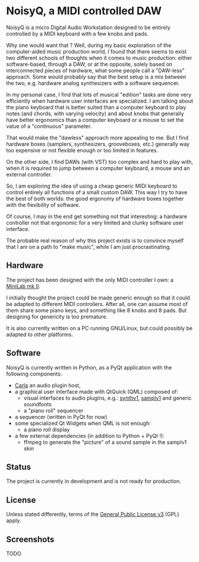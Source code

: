 # NoisyQ, a MIDI controlled DAW

NoisyQ is a micro Digital Audio Workstation designed to be entirely controlled by a MIDI keyboard with a few knobs and pads.

Why one would want that ? Well, during my basic exploration of the computer-aided music production world, I found that there seems to exist two different schools of thoughts when it comes to music production: either software-based, through a DAW, or at the opposite, solely based on interconnected pieces of hardware, what some people call a "DAW-less" approach.
Some would probably say that the best setup is a mix between the two, e.g. hardware analog synthesizers with a software sequencer.

In my personal case, I find that lots of musical "edition" tasks are done very efficiently when hardware user interfaces are specialized. I am talking about the piano keyboard that is better suited than a computer keyboard to play notes (and chords, with varying velocity) and about knobs that generally have better ergonomics than a computer keyboard or a mouse to set the value of a "continuous" parameter.

That would make the "dawless" approach more appealing to me. But I find hardware boxes (samplers, synthesizers, grooveboxes, etc.) generally way too expensive or not flexible enough or too limited in features.

On the other side, I find DAWs (with VST) too complex and hard to play with, when it is required to jump between a computer keyboard, a mouse and an external controller.

So, I am exploring the idea of using a cheap generic MIDI keyboard to control entirely all functions of a small custom DAW. This way I try to have the best of both worlds: the good ergonomy of hardware boxes together with the flexibility of software.

Of course, I may in the end get something not that interesting: a hardware controller not that ergonomic for a very limited and clunky software user interface.

The probable real reason of why this project exists is to convince myself that I am on a path to "make music", while I am just procrastinating.

## Hardware

The project has been designed with the only MIDI controller I own: a [MiniLab mk II](https://www.arturia.com/products/hybrid-synths/minilab-mkii/overview).

I initially thought the project could be made generic enough so that it could be adapted to different MIDI controllers. After all, one can assume most of them share some piano keys, and something like 8 knobs and 8 pads. But designing for genericity is too premature.

It is also currently written on a PC running GNU/Linux, but could possibly be adapted to other platforms.

## Software

NoisyQ is currently written in Python, as a PyQt application with the following components:
- [Carla](https://github.com/falkTX/Carla/) an audio plugin host,
- a graphical user interface made with QtQuick (QML) composed of:
  - visual interfaces to audio plugins, e.g.: [synthv1](https://synthv1.sourceforge.io/), [samplv1](https://samplv1.sourceforge.io/) and generic soundfonts
  - a "piano roll" sequencer
- a sequencer (written in PyQt for now)
- some specialized Qt Widgets when QML is not enough:
  - a piano roll display
- a few external dependencies (in addition to Python + PyQt !):
  - ffmpeg to generate the "picture" of a sound sample in the samplv1 skin

  
## Status

The project is currently in development and is not ready for production.

## License

Unless stated differently, terms of the [General Public License v3](https://www.gnu.org/licenses/gpl-3.0.html) (GPL) apply.

## Screenshots

TODO



